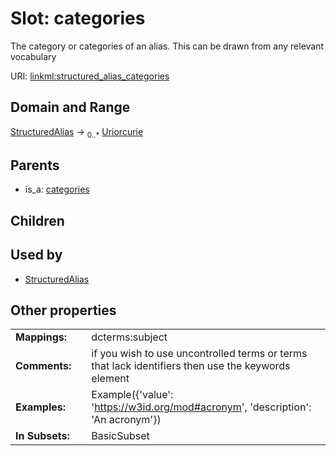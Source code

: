 
# Slot: categories

The category or categories of an alias. This can be drawn from any relevant vocabulary

URI: [linkml:structured_alias_categories](https://w3id.org/linkml/structured_alias_categories)


## Domain and Range

[StructuredAlias](StructuredAlias.md) &#8594;  <sub>0..\*</sub> [Uriorcurie](types/Uriorcurie.md)

## Parents

 *  is_a: [categories](categories.md)

## Children


## Used by

 * [StructuredAlias](StructuredAlias.md)

## Other properties

|  |  |  |
| --- | --- | --- |
| **Mappings:** | | dcterms:subject |
| **Comments:** | | if you wish to use uncontrolled terms or terms that lack identifiers then use the keywords element |
| **Examples:** | | Example({'value': 'https://w3id.org/mod#acronym', 'description': 'An acronym'}) |
| **In Subsets:** | | BasicSubset |